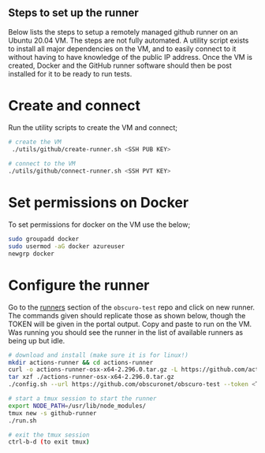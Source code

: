 ## Steps to set up the runner
Below lists the steps to setup a remotely managed github runner on an Ubuntu 20.04 VM. The steps are not fully automated. 
A utility script exists to install all major dependencies on the VM, and to easily connect to it without having to have 
knowledge of the public IP address. Once the VM is created, Docker and the GitHub runner software should then be post 
installed for it to be ready to run tests. 

# Create and connect
Run the utility scripts to create the VM and connect;

```bash
# create the VM
 ./utils/github/create-runner.sh <SSH PUB KEY>
 
# connect to the VM
./utils/github/connect-runner.sh <SSH PVT KEY>
```

# Set permissions on Docker
To set permissions for docker on the VM use the below;

```bash
sudo groupadd docker
sudo usermod -aG docker azureuser
newgrp docker
```

# Configure the runner
Go to the [runners](https://github.com/obscuronet/obscuro-test/settings/actions/runners) section of the `obscuro-test`
repo and click on new runner. The commands given should replicate those as shown below, though the TOKEN will be given 
in the portal output. Copy and paste to run on the VM. Was running you should see the runner in the list of available 
runners as being up but idle. 

```bash
# download and install (make sure it is for linux!)
mkdir actions-runner && cd actions-runner
curl -o actions-runner-osx-x64-2.296.0.tar.gz -L https://github.com/actions/runner/releases/download/v2.296.0/actions-runner-osx-x64-2.296.0.tar.gz
tar xzf ./actions-runner-osx-x64-2.296.0.tar.gz
./config.sh --url https://github.com/obscuronet/obscuro-test --token <TOKEN>

# start a tmux session to start the runner
export NODE_PATH=/usr/lib/node_modules/
tmux new -s github-runner
./run.sh

# exit the tmux session 
ctrl-b-d (to exit tmux)
```